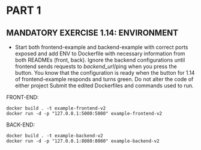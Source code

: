 # PART 1
## MANDATORY EXERCISE 1.14: ENVIRONMENT
- Start both frontend-example and backend-example with correct ports exposed and add ENV to Dockerfile with necessary information from both READMEs (front, back).
Ignore the backend configurations until frontend sends requests to _backend_url_/ping when you press the button.
You know that the configuration is ready when the button for 1.14 of frontend-example responds and turns green.
Do not alter the code of either project
Submit the edited Dockerfiles and commands used to run.

FRONT-END:
```console
docker build . -t example-frontend-v2
docker run -d -p "127.0.0.1:5000:5000" example-frontend-v2
```

BACK-END:
```console
docker build . -t example-backend-v2
docker run -d -p "127.0.0.1:8080:8080" example-backend-v2
```